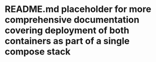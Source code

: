 # README.md placeholder for more comprehensive documentation covering deployment of both containers as part of a single compose stack
